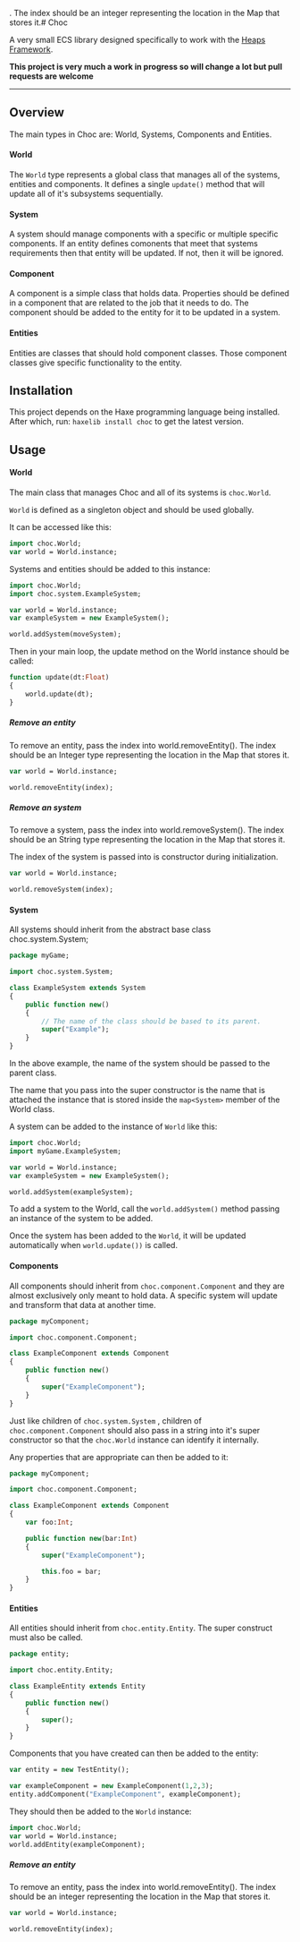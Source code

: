 . The index should be an integer
representing the location in the Map that stores it.# Choc

A very small ECS library designed specifically to work with the
[Heaps Framework](https://www.heaps.io).

__This project is very much a work in progress so will change a lot but pull requests are welcome__

---


## Overview

The main types in Choc are: World, Systems, Components and Entities.

#### World

The `World` type represents a global class that manages all of the systems, entities and components.
It defines a single `update()` method that will update all of it's subsystems sequentially.

#### System

A system should manage components with a specific or multiple specific components. If an entity defines
comonents that meet that systems requirements then that entity will be updated. If not, then it will
be ignored.

#### Component

A component is a simple class that holds data. Properties should be defined in a component that are 
related to the job that it needs to do. The component should be added to the entity for it to be
updated in a system.

#### Entities

Entities are classes that should hold component classes. Those component classes give specific
functionality to the entity.


## Installation

This project depends on the Haxe programming language being installed. After which, run:
`haxelib install choc` to get the latest version.


## Usage

#### World

The main class that manages Choc and all of its systems is ```choc.World```.

```World``` is defined as a singleton object and should be used globally.

It can be accessed like this:

```haxe
import choc.World;
var world = World.instance;
```

Systems and entities should be added to this instance:

```haxe
import choc.World;
import choc.system.ExampleSystem;

var world = World.instance;
var exampleSystem = new ExampleSystem();

world.addSystem(moveSystem);

```

Then in your main loop, the update method on the World instance should be called:

```haxe
function update(dt:Float)
{
    world.update(dt);
}

```

##### Remove an entity

To remove an entity, pass the index into world.removeEntity(). The index should be an Integer type
representing the location in the Map that stores it.

```haxe
var world = World.instance;

world.removeEntity(index);
```
##### Remove an system

To remove a system, pass the index into world.removeSystem(). The index should be an String type
representing the location in the Map that stores it.

The index of the system is passed into is constructor during initialization.

```haxe
var world = World.instance;

world.removeSystem(index);
```

#### System

All systems should inherit from the abstract base class choc.system.System;

```haxe
package myGame;

import choc.system.System;

class ExampleSystem extends System
{
    public function new()
    {
        // The name of the class should be based to its parent.
        super("Example");
    }
}

```

In the above example, the name of the system should be passed to the parent class.

The name that you pass into the super constructor is the name that is attached
the instance that is stored inside the ```map<System>``` member of the World class.

A system can be added to the instance of ```World``` like this:

```haxe
import choc.World;
import myGame.ExampleSystem;

var world = World.instance;
var exampleSystem = new ExampleSystem();

world.addSystem(exampleSystem);
```
To add a system to the World, call the `world.addSystem()` method passing an instance of
the system to be added.

Once the system has been added to the ```World```, it will be updated
automatically when ```world.update())``` is called.

#### Components

All components should inherit from ```choc.component.Component``` and they are almost
exclusively only meant to hold data. A specific system will update and transform
that data at another time.

```haxe
package myComponent;

import choc.component.Component;

class ExampleComponent extends Component
{
    public function new()
    {
        super("ExampleComponent");
    }
}

```

Just like children of ```choc.system.System``` , children of ```choc.component.Component``` 
should also pass in a string into it's super constructor so that the ```choc.World``` 
instance can identify it internally.

Any properties that are appropriate can then be added to it:

```haxe
package myComponent;

import choc.component.Component;

class ExampleComponent extends Component
{
    var foo:Int;

    public function new(bar:Int)
    {
        super("ExampleComponent");

        this.foo = bar;
    }
}

```

#### Entities

All entities should inherit from ```choc.entity.Entity```. The super construct
must also be called.

```haxe
package entity;

import choc.entity.Entity;

class ExampleEntity extends Entity
{
    public function new()
    {
        super();
    }
}

```

Components that you have created can then be added to the entity:

```haxe
var entity = new TestEntity();

var exampleComponent = new ExampleComponent(1,2,3);
entity.addComponent("ExampleComponent", exampleComponent);
```

They should then be added to the ```World``` instance:

```haxe
import choc.World;
var world = World.instance;
world.addEntity(exampleComponent);
```

##### Remove an entity

To remove an entity, pass the index into world.removeEntity(). The index should be an integer
representing the location in the Map that stores it.

```haxe
var world = World.instance;

world.removeEntity(index);
```
